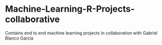 # Machine-Learning-R-Projects-collaborative
Contains end to end machine learning projects in collaboration with Gabriel Blanco García

